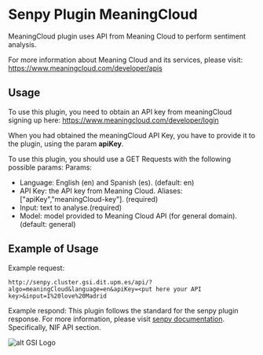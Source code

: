 # Senpy Plugin MeaningCloud

MeaningCloud plugin uses API from Meaning Cloud to perform sentiment analysis. 

For more information about Meaning Cloud and its services, please visit: https://www.meaningcloud.com/developer/apis

## Usage

To use this plugin, you need to obtain an API key from meaningCloud signing up here: https://www.meaningcloud.com/developer/login

When you had obtained the meaningCloud API Key, you have to provide it to the plugin, using the param **apiKey**.

To use this plugin, you should use a GET Requests with the following possible params:
Params:	
- Language: English (en) and Spanish (es). (default: en)
- API Key: the API key from Meaning Cloud. Aliases: ["apiKey","meaningCloud-key"]. (required)
- Input: text to analyse.(required)
- Model: model provided to Meaning Cloud API (for general domain). (default: general)

## Example of Usage

Example request: 
```
http://senpy.cluster.gsi.dit.upm.es/api/?algo=meaningCloud&language=en&apiKey=<put here your API key>&input=I%20love%20Madrid
```


Example respond: This plugin follows the standard for the senpy plugin response. For more information, please visit [senpy documentation](senpy.readthedocs.io). Specifically, NIF API section. 

![alt GSI Logo][logoGSI]

[logoGSI]: http://www.gsi.dit.upm.es/images/stories/logos/gsi.png "GSI Logo"
